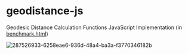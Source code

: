 # geodistance-js
Geodesic Distance Calculation Functions JavaScript Implementation (in [benchmark.html](https://github.com/kkdd/geodistance-js/blob/main/benchmark.html))

![287526933-6258eae6-936d-48a4-ba3a-f3770346182b](https://github.com/kkdd/geodistance-js/assets/5372642/78b6e997-78f8-4d50-adb8-861e079a7a7e)
